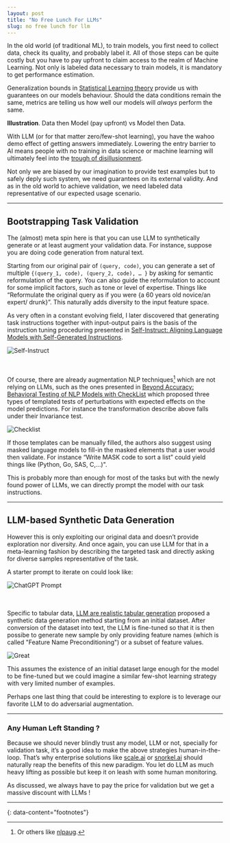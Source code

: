 ```yaml
---
layout: post
title: "No Free Lunch For LLMs"
slug: no free lunch for llm
---
```



In the old world (of traditional ML), to train models, you first need to collect data, check its quality, and probably label it. All of those steps can be quite costly but you have to pay upfront to claim access to the realm of Machine Learning. Not only is labeled data necessary to train models, it is mandatory to get performance estimation.  

Generalization bounds in [Statistical Learning theory](https://en.wikipedia.org/wiki/Statistical_learning_theory) provide us with guarantees on our models behaviour. Should the data conditions remain the same, metrics are telling us how well our models will *always* perform the same.

**Illustration**. Data then Model (pay upfront) vs Model then Data.

With LLM (or for that matter zero/few-shot learning), you have the wahoo demo effect of getting answers immediately. Lowering the entry barrier to AI means people with no training in data science or machine learning will ultimately feel into the [trough of disillusionment](https://www.gartner.com/en/chat/gartner-hype-cycle).  

Not only we are biased by our imagination to provide test examples but to safely deply such system, we need guarantees on its external validity. And as in the old world to achieve validation, we need labeled data representative of our expected usage scenario.

---
## Bootstrapping Task Validation

The (almost) meta spin here is that you can use LLM to synthetically generate or at least augment your validation data. For instance, suppose you are doing code generation from natural text.

Starting from our original pair of `(query, code)`, you can generate a set of multiple `{(query_1, code), (query_2, code), … }` by asking for semantic reformulation of the query. You can also guide the reformulation to account for some implicit factors, such as tone or level of expertise. Things like “Reformulate the original query as if you were {a 60 years old novice/an expert/ drunk}”. This naturally adds diversity to the input feature space.  

As very often in a constant evolving field, I later discovered that generating task instructions together with input-output pairs is the basis of the instruction tuning proceduring presented in [Self-Instruct: Aligning Language Models with Self-Generated Instructions](https://arxiv.org/abs/2212.10560). 

![Self-Instruct](/assets/images/self-instruct.png) 
  
  
<br/><br/>
Of course, there are already augmentation NLP techniques[^1] which are not relying on LLMs, such as the ones presented in [Beyond Accuracy: Behavioral Testing of NLP Models with CheckList](https://homes.cs.washington.edu/~marcotcr/acl20_checklist.pdf) which proposed three types of templated tests of perturbations with expected effects on the model predictions. For instance the transformation describe above falls under their Invariance test.

![Checklist](/assets/images/checklist.png)

If those templates can be manually filled, the authors also suggest using masked language models to fill-in the masked elements that a user would then validate. For instance “Write MASK code to sort a list” could yield things like (Python, Go, SAS, C,…)".

This is probably more than enough for most of the tasks but with the newly found power of LLMs, we can directly prompt the model with our task instructions.

---
## LLM-based Synthetic Data Generation

However this is only exploiting our original data and doesn’t provide exploration nor diversity. And once again, you can use LLM for that in a meta-learning fashion by describing the targeted task and directly asking for diverse samples representative of the task.

A starter prompt to iterate on could look like:

![ChatGPT Prompt](/assets/images/prompt_example.png)

<br/><br/>
Specific to tabular data, [LLM are realistic tabular generation](https://arxiv.org/pdf/2210.06280.pdf) proposed a synthetic data generation method starting from an initial dataset. After conversion of the dataset into text, the LLM is fine-tuned so that it is then possibe to generate new sample by only providing feature names (which is called "Feature Name Preconditioning") or a subset of feature values.

![Great](/assets/images/GReaT.png)

This assumes the existence of an initial dataset large enough for the model to be fine-tuned but we could imagine a similar few-shot learning strategy with very limited number of examples.  

Perhaps one last thing that could be interesting to explore is to leverage our favorite LLM to do adversarial augmentation.

---
### Any Human Left Standing ?

Because we should never blindly trust any model, LLM or not, specially for validation task, it’s a good idea to make the above strategies human-in-the-loop. That’s why enterprise solutions like [scale.ai](http://scale.ai) or [snorkel.ai](https://snorkel.ai) should naturally reap the benefits of this new paradigm. You let do LLM as much heavy lifting as possible but keep it on leash with some human monitoring.  

As discussed, we always have to pay the price for validation but we get a massive discount with LLMs !

---
{: data-content="footnotes"}

[^1]: Or others like [nlpaug](https://github.com/makcedward/nlpaug).
